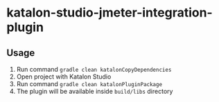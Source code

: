 # katalon-studio-jmeter-integration-plugin

## Usage
1. Run command `gradle clean katalonCopyDependencies`
2. Open project with Katalon Studio
3. Run command `gradle clean katalonPluginPackage`
4. The plugin will be available inside `build/libs` directory
